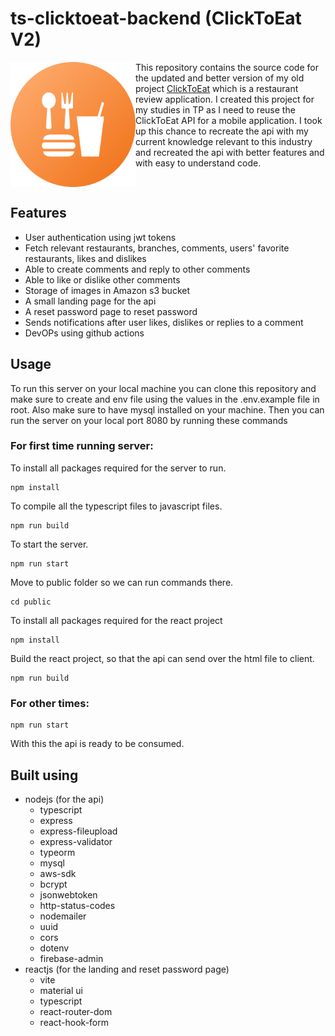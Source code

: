 # ts-clicktoeat-backend (ClickToEat V2)
<img src="/public/assets/clicktoeat_v2_logo_round.svg" width="200" align="left" />
This repository contains the source code for the updated and better version of my old project <a href="https://github.com/Coeeter/ClickToEat">ClickToEat</a> which is a restaurant review application. I created this project for my studies in TP as I need to reuse the ClickToEat API for a mobile application. I took up this chance to recreate the api with my current knowledge relevant to this industry and recreated the api with better features and with easy to understand code.
<br clear="left" />

## Features
- User authentication using jwt tokens
- Fetch relevant restaurants, branches, comments, users' favorite restaurants, likes and dislikes
- Able to create comments and reply to other comments
- Able to like or dislike other comments
- Storage of images in Amazon s3 bucket
- A small landing page for the api
- A reset password page to reset password
- Sends notifications after user likes, dislikes or replies to a comment
- DevOPs using github actions

## Usage
To run this server on your local machine you can clone this repository and make sure to create and env file using the values in the .env.example file in root. Also make sure to have mysql installed on your machine. Then you can run the server on your local port 8080 by running these commands

### For first time running server:

To install all packages required for the server to run.
```
npm install
```

To compile all the typescript files to javascript files.
```
npm run build
```

To start the server.
```
npm run start
```

Move to public folder so we can run commands there.
```
cd public
```

To install all packages required for the react project
```
npm install
```

Build the react project, so that the api can send over the html file to client.
```
npm run build
```

### For other times:
```
npm run start
```
With this the api is ready to be consumed.

## Built using
- nodejs (for the api)
  - typescript
  - express
  - express-fileupload
  - express-validator
  - typeorm
  - mysql
  - aws-sdk
  - bcrypt
  - jsonwebtoken
  - http-status-codes
  - nodemailer
  - uuid
  - cors
  - dotenv
  - firebase-admin
- reactjs (for the landing and reset password page)
  - vite
  - material ui
  - typescript
  - react-router-dom
  - react-hook-form
